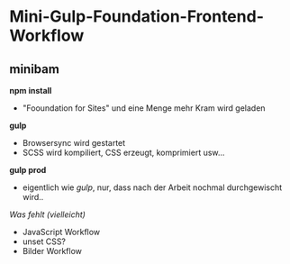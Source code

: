 # Mini-Gulp-Foundation-Frontend-Workflow

## minibam

**npm install**

- "Fooundation for Sites" und eine Menge mehr Kram wird geladen
    

**gulp** 

- Browsersync wird gestartet
- SCSS wird kompiliert, CSS erzeugt, komprimiert usw...
    
**gulp prod**

- eigentlich wie *gulp*, nur, dass nach der Arbeit nochmal durchgewischt wird..
 
 
*Was fehlt (vielleicht)*
 
 - JavaScript Workflow
 - unset CSS?
 - Bilder Workflow